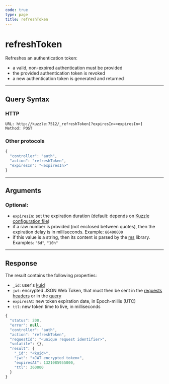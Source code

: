 ```yaml
---
code: true
type: page
title: refreshToken
---
```


# refreshToken

<SinceBadge version="1.7.0"/>

Refreshes an authentication token:

* a valid, non-expired authentication must be provided
* the provided authentication token is revoked
* a new authentication token is generated and returned

---

## Query Syntax

### HTTP

```http
URL: http://kuzzle:7512/_refreshToken[?expiresIn=<expiresIn>]
Method: POST  
```

### Other protocols

```js
{
  "controller": "auth",
  "action": "refreshToken",
  "expiresIn": "<expiresIn>"
}
```

---

## Arguments

### Optional:

* `expiresIn`: set the expiration duration (default: depends on [Kuzzle configuration file](/core/2/guides/advanced/8-configuration))
* if a raw number is provided (not enclosed between quotes), then the expiration delay is in milliseconds. Example: `86400000`
* if this value is a string, then its content is parsed by the [ms](https://www.npmjs.com/package/ms) library. Examples: `"6d"`, `"10h"`

---

## Response

The result contains the following properties:

* `_id`: user's [kuid](/core/2/guides/main-concepts/5-authentication) 
* `jwt`: encrypted JSON Web Token, that must then be sent in the [requests headers](core/1/api/essentials/query-syntax#http) or in the [query](core/1/api/essentials/query-syntax#other-protocols)
* `expiresAt`: new token expiration date, in Epoch-millis (UTC)
* `ttl`: new token time to live, in milliseconds

```javascript
{
  "status": 200,
  "error": null,
  "controller": "auth",
  "action": "refreshToken",
  "requestId": "<unique request identifier>",
  "volatile": {},
  "result": {
    "_id": "<kuid>",
    "jwt": "<JWT encrypted token>",
    "expiresAt": 1321085955000,
    "ttl": 360000
  }
}
```
